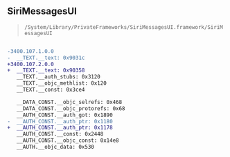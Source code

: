## SiriMessagesUI

> `/System/Library/PrivateFrameworks/SiriMessagesUI.framework/SiriMessagesUI`

```diff

-3400.107.1.0.0
-  __TEXT.__text: 0x9031c
+3400.107.2.0.0
+  __TEXT.__text: 0x90358
   __TEXT.__auth_stubs: 0x3120
   __TEXT.__objc_methlist: 0x120
   __TEXT.__const: 0x3ce4

   __DATA_CONST.__objc_selrefs: 0x468
   __DATA_CONST.__objc_protorefs: 0x68
   __AUTH_CONST.__auth_got: 0x1890
-  __AUTH_CONST.__auth_ptr: 0x1180
+  __AUTH_CONST.__auth_ptr: 0x1178
   __AUTH_CONST.__const: 0x2448
   __AUTH_CONST.__objc_const: 0x14e8
   __AUTH.__objc_data: 0x530

```
